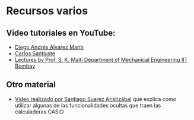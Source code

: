 # Recursos varios

## Video tutoriales en YouTube:
* [Diego Andrés Alvarez Marín](https://www.youtube.com/channel/UCV0FtSuauv5WbcY-lLRMZ4g)
* [Carlos Santiuste](https://www.youtube.com/user/karlossantiuste)
* [Lectures by Prof. S. K. Maiti Department of Mechanical Engineering IIT Bombay](https://www.youtube.com/playlist?list=PL35EBF66D99E7A0EC)

## Otro material
<!---
* [H.G. Poulos and E.H. Davis (1974). Elastic solutions for soil and rock mechanics](https://wp.kntu.ac.ir/fz_kalantary/Source/Finite%20element%20method/Books-Continuum/(Book)%20elastic_solutions_p_d_1974_1_.pdf) En este libro EN LINEA se encuentran una cantidad de ábacos cuya deducción es el resultado de la aplicación de la mecánica de sólidos en ingeniería geotécnica.
--->
* [Video realizado por Santiago Suarez Aristizábal](http://www.vimeo.com/28563461)  que explica como utilizar algunas de las funcionalidades ocultas que traen las calculadoras CASIO
